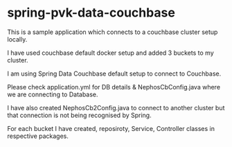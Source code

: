 # spring-pvk-data-couchbase

This is a sample application which connects to a couchbase cluster setup locally.

I have used couchbase default docker setup and added 3 buckets to my cluster.

I am using Spring Data Couchbase default setup to connect to Couchbase.

Please check application.yml for DB details & NephosCbConfig.java where we are connecting to Database.

I have also created NephosCb2Config.java to connect to another cluster but that connection is not being recognised by Spring.

For each bucket I have created, reposiroty, Service, Controller classes in respective packages.

